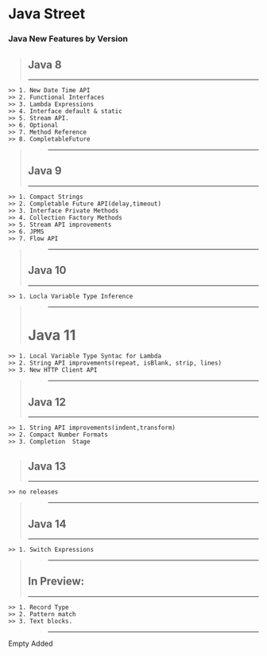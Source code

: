 # Java Street
### Java New Features by Version

> ## Java 8
>---
    >> 1. New Date Time API
    >> 2. Functional Interfaces
    >> 3. Lambda Expressions
    >> 4. Interface default & static
    >> 5. Stream API.
    >> 6. Optional
    >> 7. Method Reference
    >> 8. CompletableFuture
>> ---
> ## Java 9
>---
    >> 1. Compact Strings
    >> 2. Completable Future API(delay,timeout)
    >> 3. Interface Private Methods
    >> 4. Collection Factory Methods
    >> 5. Stream API improvements
    >> 6. JPMS
    >> 7. Flow API
>> ---
> ## Java 10
>---    
    >> 1. Locla Variable Type Inference
>> ---
> # Java 11
    >> 1. Local Variable Type Syntac for Lambda
    >> 2. String API improvements(repeat, isBlank, strip, lines)
    >> 3. New HTTP Client API
>> ---
> ## Java 12
>---
    >> 1. String API improvements(indent,transform)                
    >> 2. Compact Number Formats
    >> 3. Completion  Stage
> ## Java 13 
>---
    >> no releases
>>---
> ## Java 14
>---
    >> 1. Switch Expressions
>>---
> ## In Preview:
>---
    >> 1. Record Type
    >> 2. Pattern match
    >> 3. Text blocks.
>>---

Empty Added
